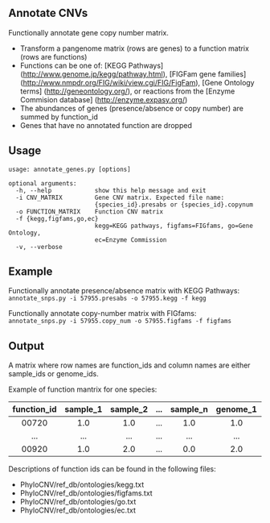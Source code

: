## Annotate CNVs
Functionally annotate gene copy number matrix.

* Transform a pangenome matrix (rows are genes) to a function matrix (rows are functions)
* Functions can be one of: [KEGG Pathways] (http://www.genome.jp/kegg/pathway.html), [FIGFam gene families] (http://www.nmpdr.org/FIG/wiki/view.cgi/FIG/FigFam), [Gene Ontology terms] (http://geneontology.org/), or reactions from the [Enzyme Commision database] (http://enzyme.expasy.org/)
* The abundances of genes (presence/absence or copy number) are summed by function_id 
* Genes that have no annotated function are dropped

## Usage
```
usage: annotate_genes.py [options]

optional arguments:
  -h, --help            show this help message and exit
  -i CNV_MATRIX         Gene CNV matrix. Expected file name:
                        {species_id}.presabs or {species_id}.copynum
  -o FUNCTION_MATRIX    Function CNV matrix
  -f {kegg,figfams,go,ec}
                        kegg=KEGG pathways, figfams=FIGfams, go=Gene Ontology,
                        ec=Enzyme Commission
  -v, --verbose
```

## Example
Functionally annotate presence/absence matrix with KEGG Pathways:  
`annotate_snps.py -i 57955.presabs -o 57955.kegg -f kegg`

Functionally annotate copy-number matrix with FIGfams:  
`annotate_snps.py -i 57955.copy_num -o 57955.figfams -f figfams`

## Output
A matrix where row names are function_ids and column names are either sample_ids or genome_ids.
        
Example of function mantrix for one species:

| function_id | sample_1 | sample_2 | ...  | sample_n | genome_1 | ...  | genome_n |
| :----------:|:-------: | :-------:| :--: | :-------:| :-------:| :--: | :-------:|
| 00720       | 1.0      | 1.0      | ...  | 1.0      | 1.0      | ...  | 1.0      |
| ...         | ...      | ...      | ...  | ...      | ...      | ...  | ...      |
| 00920       | 1.0      | 2.0      | ...  | 0.0      | 2.0      | ...  | 3.0      |

Descriptions of function ids can be found in the following files:

* PhyloCNV/ref_db/ontologies/kegg.txt
* PhyloCNV/ref_db/ontologies/figfams.txt
* PhyloCNV/ref_db/ontologies/go.txt
* PhyloCNV/ref_db/ontologies/ec.txt
